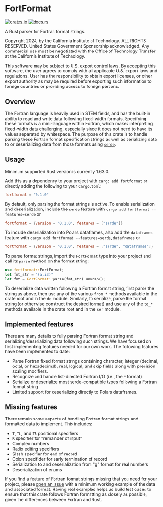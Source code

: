 # FortFormat

[![crates.io](https://img.shields.io/crates/v/fortformat "crates.io")](https://crates.io/crates/fortformat)
[![docs.rs](https://img.shields.io/docsrs/fortformat?logo=docsdotrs "docs.rs")](https://docs.rs/fortformat/latest/fortformat/)

A Rust parser for Fortran format strings.

Copyright 2024, by the California Institute of Technology.
ALL RIGHTS RESERVED.
United States Government Sponsorship acknowledged.
Any commercial use must be negotiated with the Office of Technology Transfer at the California Institute of Technology.
 
This software may be subject to U.S. export control laws.
By accepting this software, the user agrees to comply with all applicable U.S. export laws and regulations.
User has the responsibility to obtain export licenses, or other export authority as may be required before exporting such information to foreign countries or providing access to foreign persons.

## Overview

The Fortran language is heavily used in STEM fields, and has the built-in ability to read and write data following fixed-width formats.
Specifying these formats is a mini-language within Fortran, which makes interpreting fixed-width data challenging, especially since it does not need to have its values separated by whitespace.
The purpose of this crate is to handle parsing these Fortran format specification strings as well as serializing data to or deserializing data from those formats using [`serde`](https://serde.rs/).

## Usage

Minimum supported Rust version is currently 1.63.0.

Add this as a dependency to your project with `cargo add fortformat` or directly adding the following to your `Cargo.toml`:

```toml
fortformat = "0.1.0"
```

By default, only parsing the format strings is active.
To enable serialization and deserialization, include the `serde` feature with `cargo add fortformat --features=serde` or

```toml
fortformat = {version = "0.1.0", features = ["serde"]}
```

To include deserialization into Polars dataframes, also add the `dataframes` feature with `cargo add fortformat --features=serde,dataframes` or

```toml
fortformat = {version = "0.1.0", features = ["serde", "dataframes"]}
```

To parse format strings, import the `FortFormat` type into your project and call its `parse` method on the format string:

```rust
use fortformat::FortFormat;
let fmt_str = "(a,i3)";
let fmt = FortFormat::parse(fmt_str).unwrap();
```

To deserialize data written following a Fortran format string, first parse the string as above, then use any of the various `from_*` methods available in the crate root and in the `de` module.
Similarly, to serialize, parse the format string (or otherwise construct the desired format) and use any of the `to_*` methods available in the crate root and in the `ser` module.


## Implemented features

There are many details to fully parsing Fortran format string and serializing/deserializing data following such strings.
We have focused on first implementing features needed for our own work.
The following features have been implemented to date:

- Parse Fortran fixed format strings containing character, integer (decimal, octal, or hexadecimal), real, logical, and skip fields
  along with precision scaling modifiers.
- Recognize and handle list-directed Fortran I/O (i.e., the `*` format)
- Serialize or deserialize most serde-compatible types following a Fortran format string
- Limited support for deserializing directly to Polars dataframes.

## Missing features

There remain some aspects of handling Fortran format strings and formatted data to implement.
This includes:

- `T`, `TL`, and `TR` positional specifiers
- `R` specifier for "remainder of input"
- Complex numbers
- Radix editing specifiers
- Slash specifier for end of record
- Colon specifider for early termination of record
- Serialization to and deserialization from "g" format for real numbers
- Deserialization of enums

If you find a feature of Fortran format strings missing that you need for your project, please [open an issue](https://github.com/joshua-laughner/fortformat/issues) with a minimum working example of the data and associated format.
Having real examples helps us build test cases to ensure that this crate follows Fortran formatting as closely as possible, given the differences between Fortran and Rust.
